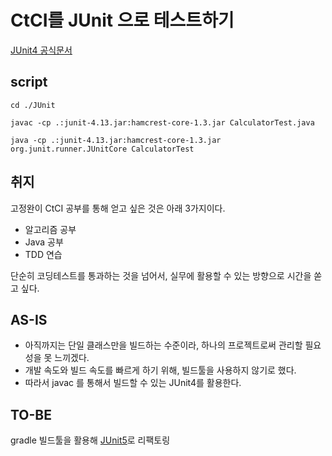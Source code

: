 # CtCI를 JUnit 으로 테스트하기

[JUnit4 공식문서](https://github.com/junit-team/junit4/wiki/Getting-started)

## script

```script
cd ./JUnit

javac -cp .:junit-4.13.jar:hamcrest-core-1.3.jar CalculatorTest.java

java -cp .:junit-4.13.jar:hamcrest-core-1.3.jar org.junit.runner.JUnitCore CalculatorTest
```

## 취지

고정완이 CtCI 공부를 통해 얻고 싶은 것은 아래 3가지이다.

- 알고리즘 공부
- Java 공부
- TDD 연습

단순히 코딩테스트를 통과하는 것을 넘어서, 실무에 활용할 수 있는 방향으로 시간을 쏟고 싶다.

## AS-IS

- 아직까지는 단일 클래스만을 빌드하는 수준이라, 하나의 프로젝트로써 관리할 필요성을 못 느끼겠다.
- 개발 속도와 빌드 속도를 빠르게 하기 위해, 빌드툴을 사용하지 않기로 했다.
- 따라서 javac 를 통해서 빌드할 수 있는 JUnit4를 활용한다.

## TO-BE

gradle 빌드툴을 활용해 [JUnit5](https://junit.org/junit5/docs/current/user-guide/)로 리팩토링
